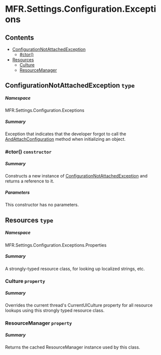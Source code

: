 <a name='assembly'></a>
# MFR.Settings.Configuration.Exceptions

## Contents

- [ConfigurationNotAttachedException](#T-MFR-Settings-Configuration-Exceptions-ConfigurationNotAttachedException 'MFR.Settings.Configuration.Exceptions.ConfigurationNotAttachedException')
  - [#ctor()](#M-MFR-Settings-Configuration-Exceptions-ConfigurationNotAttachedException-#ctor 'MFR.Settings.Configuration.Exceptions.ConfigurationNotAttachedException.#ctor')
- [Resources](#T-MFR-Settings-Configuration-Exceptions-Properties-Resources 'MFR.Settings.Configuration.Exceptions.Properties.Resources')
  - [Culture](#P-MFR-Settings-Configuration-Exceptions-Properties-Resources-Culture 'MFR.Settings.Configuration.Exceptions.Properties.Resources.Culture')
  - [ResourceManager](#P-MFR-Settings-Configuration-Exceptions-Properties-Resources-ResourceManager 'MFR.Settings.Configuration.Exceptions.Properties.Resources.ResourceManager')

<a name='T-MFR-Settings-Configuration-Exceptions-ConfigurationNotAttachedException'></a>
## ConfigurationNotAttachedException `type`

##### Namespace

MFR.Settings.Configuration.Exceptions

##### Summary

Exception that indicates that the developer forgot to call the
[AndAttachConfiguration](#M-MFR-Settings-ConfigurationComposedObjectBase-AndAttachConfiguration 'MFR.Settings.ConfigurationComposedObjectBase.AndAttachConfiguration')
method when initializing an object.

<a name='M-MFR-Settings-Configuration-Exceptions-ConfigurationNotAttachedException-#ctor'></a>
### #ctor() `constructor`

##### Summary

Constructs a new instance of
[ConfigurationNotAttachedException](#T-MFR-Settings-Configuration-Exceptions-ConfigurationNotAttachedException 'MFR.Settings.Configuration.Exceptions.ConfigurationNotAttachedException')
and returns a reference to it.

##### Parameters

This constructor has no parameters.

<a name='T-MFR-Settings-Configuration-Exceptions-Properties-Resources'></a>
## Resources `type`

##### Namespace

MFR.Settings.Configuration.Exceptions.Properties

##### Summary

A strongly-typed resource class, for looking up localized strings, etc.

<a name='P-MFR-Settings-Configuration-Exceptions-Properties-Resources-Culture'></a>
### Culture `property`

##### Summary

Overrides the current thread's CurrentUICulture property for all
  resource lookups using this strongly typed resource class.

<a name='P-MFR-Settings-Configuration-Exceptions-Properties-Resources-ResourceManager'></a>
### ResourceManager `property`

##### Summary

Returns the cached ResourceManager instance used by this class.
